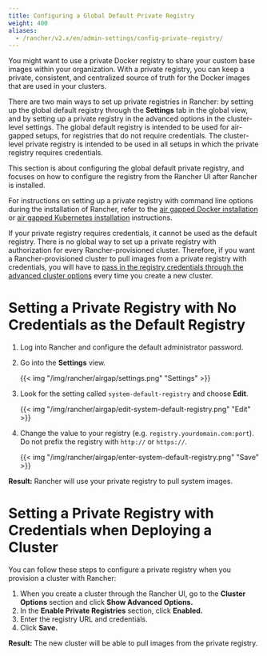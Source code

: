 ```yaml
---
title: Configuring a Global Default Private Registry
weight: 400
aliases:
  - /rancher/v2.x/en/admin-settings/config-private-registry/
---
```


You might want to use a private Docker registry to share your custom base images within your organization. With a private registry, you can keep a private, consistent, and centralized source of truth for the Docker images that are used in your clusters.

There are two main ways to set up private registries in Rancher: by setting up the global default registry through the **Settings** tab in the global view, and by setting up a private registry in the advanced options in the cluster-level settings. The global default registry is intended to be used for air-gapped setups, for registries that do not require credentials. The cluster-level private registry is intended to be used in all setups in which the private registry requires credentials.

This section is about configuring the global default private registry, and focuses on how to configure the registry from the Rancher UI after Rancher is installed.

For instructions on setting up a private registry with command line options during the installation of Rancher, refer to the [air gapped Docker installation]({{<baseurl>}}/rancher/v2.5/en/installation/air-gap-single-node) or [air gapped Kubernetes installation]({{<baseurl>}}/rancher/v2.5/en/installation/air-gap-high-availability) instructions.

If your private registry requires credentials, it cannot be used as the default registry. There is no global way to set up a private registry with authorization for every Rancher-provisioned cluster. Therefore, if you want a Rancher-provisioned cluster to pull images from a private registry with credentials, you will have to [pass in the registry credentials through the advanced cluster options](#setting-a-private-registry-with-credentials-when-deploying-a-cluster) every time you create a new cluster.

# Setting a Private Registry with No Credentials as the Default Registry

1. Log into Rancher and configure the default administrator password.

1. Go into the **Settings** view.

    {{< img "/img/rancher/airgap/settings.png" "Settings" >}}

1. Look for the setting called `system-default-registry` and choose **Edit**.

    {{< img "/img/rancher/airgap/edit-system-default-registry.png" "Edit" >}}

1. Change the value to your registry (e.g. `registry.yourdomain.com:port`). Do not prefix the registry with `http://` or `https://`.

    {{< img "/img/rancher/airgap/enter-system-default-registry.png" "Save" >}}

**Result:** Rancher will use your private registry to pull system images.

# Setting a Private Registry with Credentials when Deploying a Cluster

You can follow these steps to configure a private registry when you provision a cluster with Rancher:

1. When you create a cluster through the Rancher UI, go to the **Cluster Options** section and click **Show Advanced Options.**
1. In the <b>Enable Private Registries</b> section, click **Enabled.**
1. Enter the registry URL and credentials.
1. Click **Save.**

**Result:** The new cluster will be able to pull images from the private registry.
